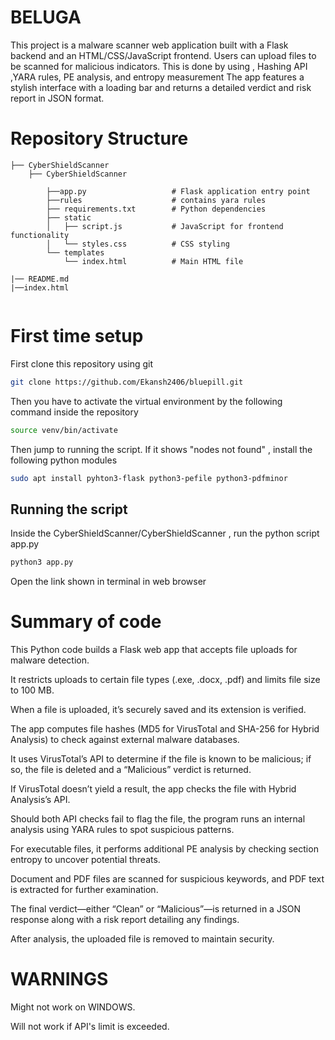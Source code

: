 # BELUGA 

This project is a malware scanner web application built with a Flask backend and an HTML/CSS/JavaScript frontend.
Users can upload files to be scanned for malicious indicators. This is done by using , Hashing API ,YARA rules, PE analysis, and entropy measurement 
The app features a stylish interface with a loading bar and returns a detailed verdict and risk report in JSON format.


# Repository Structure

```plaintext
├── CyberShieldScanner
    ├── CyberShieldScanner
        
        ├──app.py                   # Flask application entry point
        ├──rules                    # contains yara rules
        ├── requirements.txt        # Python dependencies
        ├── static                 
        │   ├── script.js           # JavaScript for frontend functionality
        │   └── styles.css          # CSS styling
        └── templates               
            └── index.html          # Main HTML file
        
|── README.md
|──index.html
    
```
# First time setup
First clone this repository using git 

```bash
git clone https://github.com/Ekansh2406/bluepill.git
```
Then you have to activate the virtual environment by the following command inside the repository
```bash
source venv/bin/activate
```
Then jump to running the script. If it shows "nodes not found" , install the following python modules
```bash
sudo apt install pyhton3-flask python3-pefile python3-pdfminor
```

## Running the script

Inside the CyberShieldScanner/CyberShieldScanner , run the python  script app.py 
```bash
python3 app.py
```
Open the link shown in terminal in web browser

# Summary of code
This Python code builds a Flask web app that accepts file uploads for malware detection.

It restricts uploads to certain file types (.exe, .docx, .pdf) and limits file size to 100 MB.

When a file is uploaded, it’s securely saved and its extension is verified.

The app computes file hashes (MD5 for VirusTotal and SHA-256 for Hybrid Analysis) to check against external malware databases.

It uses VirusTotal’s API to determine if the file is known to be malicious; if so, the file is deleted and a “Malicious” verdict is returned.

If VirusTotal doesn’t yield a result, the app checks the file with Hybrid Analysis’s API.

Should both API checks fail to flag the file, the program runs an internal analysis using YARA rules to spot suspicious patterns.

For executable files, it performs additional PE analysis by checking section entropy to uncover potential threats.

Document and PDF files are scanned for suspicious keywords, and PDF text is extracted for further examination.

The final verdict—either “Clean” or “Malicious”—is returned in a JSON response along with a risk report detailing any findings.

After analysis, the uploaded file is removed to maintain security.

# WARNINGS
Might not work on WINDOWS.

Will not work if API's limit is exceeded.
